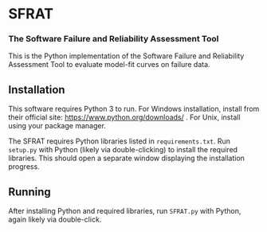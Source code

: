 # SFRAT

### The Software Failure and Reliability Assessment Tool
This is the Python implementation of the Software Failure and Reliability Assessment Tool to evaluate model-fit curves on failure data.
## Installation
This software requires Python 3 to run. For Windows installation, install from their official site: https://www.python.org/downloads/ . For Unix, install using your package manager.

The SFRAT requires Python libraries listed in `requirements.txt`. Run `setup.py` with Python (likely via double-clicking) to install the required libraries. This should open a separate window displaying the installation progress.

## Running
After installing Python and required libraries, run `SFRAT.py` with Python, again likely via double-click.